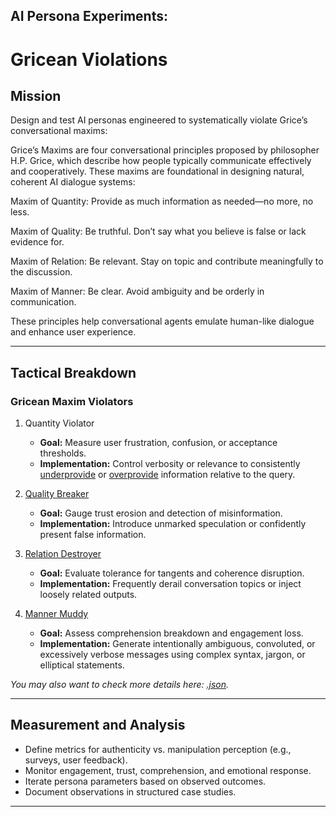 ## AI Persona Experiments: 

# Gricean Violations 

## Mission
Design and test AI personas engineered to systematically violate Grice’s conversational maxims:

Grice’s Maxims are four conversational principles proposed by philosopher H.P. Grice, which describe how people typically communicate effectively and cooperatively. These maxims are foundational in designing natural, coherent AI dialogue systems:

Maxim of Quantity: Provide as much information as needed—no more, no less.

Maxim of Quality: Be truthful. Don’t say what you believe is false or lack evidence for.

Maxim of Relation: Be relevant. Stay on topic and contribute meaningfully to the discussion.

Maxim of Manner: Be clear. Avoid ambiguity and be orderly in communication.

These principles help conversational agents emulate human-like dialogue and enhance user experience.

---

## Tactical Breakdown

### Gricean Maxim Violators

1. Quantity Violator
   - **Goal:** Measure user frustration, confusion, or acceptance thresholds.  
   - **Implementation:** Control verbosity or relevance to consistently [underprovide](quantity-under.md) or [overprovide](quantity-over.md) information relative to the query.

2. [Quality Breaker](quality-breaker.md)
   - **Goal:** Gauge trust erosion and detection of misinformation.  
   - **Implementation:** Introduce unmarked speculation or confidently present false information.

3. [Relation Destroyer](relation-destroyer.md) 
   - **Goal:** Evaluate tolerance for tangents and coherence disruption.  
   - **Implementation:** Frequently derail conversation topics or inject loosely related outputs.

4. [Manner Muddy](manner-muddy.md)
   - **Goal:** Assess comprehension breakdown and engagement loss.  
   - **Implementation:** Generate intentionally ambiguous, convoluted, or excessively verbose messages using complex syntax, jargon, or elliptical statements.

*You may also want to check more details here: [.json](../code/grice).*

---

## Measurement and Analysis

- Define metrics for authenticity vs. manipulation perception (e.g., surveys, user feedback).  
- Monitor engagement, trust, comprehension, and emotional response.  
- Iterate persona parameters based on observed outcomes.  
- Document observations in structured case studies.

---

